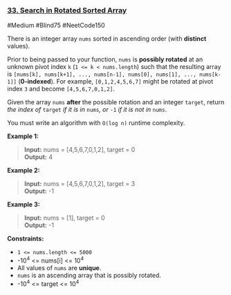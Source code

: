 ### [33. Search in Rotated Sorted Array](https://leetcode.com/problems/search-in-rotated-sorted-array/)

#Medium #Blind75 #NeetCode150

There is an integer array `nums` sorted in ascending order (with **distinct** values).

Prior to being passed to your function, `nums` is **possibly rotated** at an unknown pivot index `k` (`1 <= k < nums.length`) such that the resulting array is `[nums[k], nums[k+1], ..., nums[n-1], nums[0], nums[1], ..., nums[k-1]]` (**0-indexed**). For example, `[0,1,2,4,5,6,7]` might be rotated at pivot index `3` and become `[4,5,6,7,0,1,2]`.

Given the array `nums` **after** the possible rotation and an integer `target`, return _the index of_ `target` _if it is in_ `nums`_, or_ `-1` _if it is not in_ `nums`.

You must write an algorithm with `O(log n)` runtime complexity.

**Example 1:**

> **Input:** nums = \[4,5,6,7,0,1,2\], target = 0  
> **Output:** 4

**Example 2:**

> **Input:** nums = \[4,5,6,7,0,1,2\], target = 3  
> **Output:** -1

**Example 3:**

> **Input:** nums = \[1\], target = 0  
> **Output:** -1

**Constraints:**

- `1 <= nums.length <= 5000`
- -10<sup>4</sup> <= nums[i] <= 10<sup>4</sup>
- All values of `nums` are **unique**.
- `nums` is an ascending array that is possibly rotated.
- -10<sup>4</sup> <= target <= 10<sup>4</sup>
